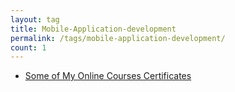 ```yaml
---
layout: tag
title: Mobile-Application-development
permalink: /tags/mobile-application-development/
count: 1
---
```


- [Some of My Online Courses Certificates](https://samirpaulb.github.io/blog-jekyll/posts/some-of-my-online-courses-certificates/)
